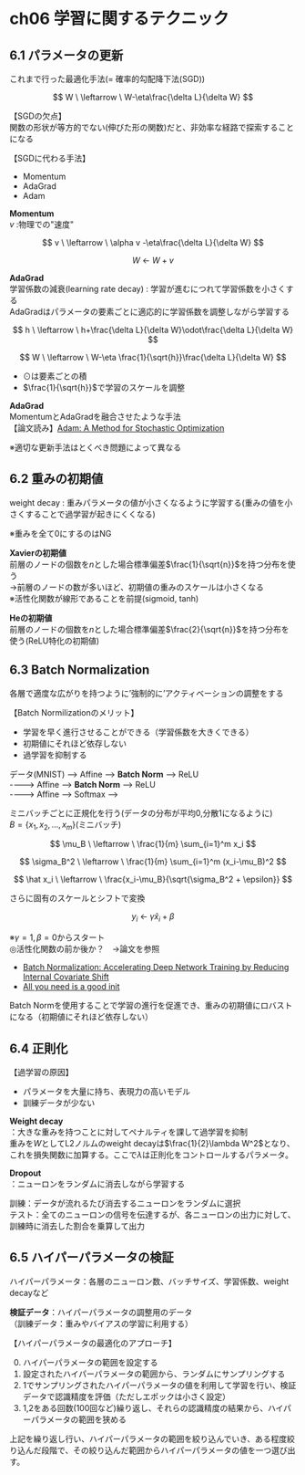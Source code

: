 # ch06 学習に関するテクニック

## 6.1 パラメータの更新

これまで行った最適化手法(= 確率的勾配降下法(SGD))

$$
W \ \leftarrow \ W-\eta\frac{\delta L}{\delta W}
$$

【SGDの欠点】  
関数の形状が等方的でない(伸びた形の関数)だと、非効率な経路で探索することになる  

【SGDに代わる手法】  
- Momentum
- AdaGrad
- Adam

**Momentum**  
$v$ :物理での"速度" 

$$
v \ \leftarrow \ \alpha v -\eta\frac{\delta L}{\delta W}
$$

$$
W \ \leftarrow \ W+v
$$

**AdaGrad**  
学習係数の減衰(learning rate decay) : 学習が進むにつれて学習係数を小さくする  
AdaGradはパラメータの要素ごとに適応的に学習係数を調整しながら学習する

$$
h \ \leftarrow \ h+\frac{\delta L}{\delta W}\odot\frac{\delta L}{\delta W}
$$

$$
W \ \leftarrow \ W-\eta \frac{1}{\sqrt{h}}\frac{\delta L}{\delta W}
$$

- $\odot$は要素ごとの積
- $\frac{1}{\sqrt{h}}$で学習のスケールを調整

**AdaGrad**  
MomentumとAdaGradを融合させたような手法  
【論文読み】[Adam: A Method for Stochastic Optimization](https://github.com/remihp/paper-reading/blob/main/Adam:%20A%20Method%20for%20Stochastic%20Optimization.md)  


※適切な更新手法はとくべき問題によって異なる

## 6.2 重みの初期値

weight decay : 重みパラメータの値が小さくなるように学習する(重みの値を小さくすることで過学習が起きにくくなる)  

※重みを全て0にするのはNG   

**Xavierの初期値**  
前層のノードの個数を$n$とした場合標準偏差$\frac{1}{\sqrt{n}}$を持つ分布を使う  
→前層のノードの数が多いほど、初期値の重みのスケールは小さくなる  
※活性化関数が線形であることを前提(sigmoid, tanh)

**Heの初期値**  
前層のノードの個数を$n$とした場合標準偏差$\frac{2}{\sqrt{n}}$を持つ分布を使う(ReLU特化の初期値)  

## 6.3 Batch Normalization
各層で適度な広がりを持つように’強制的に’アクティベーションの調整をする

【Batch Normilizationのメリット】  
- 学習を早く進行させることができる（学習係数を大きくできる）
- 初期値にそれほど依存しない
- 過学習を抑制する

データ(MNIST) --> Affine --> **Batch Norm** --> ReLU   
----> Affine --> **Batch Norm** --> ReLU   
----> Affine --> Softmax -->  

ミニバッチごとに正規化を行う(データの分布が平均0,分散1になるように)  
$B=\{ x_1,x_2, \ldots, x_m \}$(ミニバッチ)

$$
\mu_B \ \leftarrow \  \frac{1}{m} \sum_{i=1}^m x_i
$$

$$
\sigma_B^2 \  \leftarrow \  \frac{1}{m} \sum_{i=1}^m (x_i-\mu_B)^2
$$

$$
\hat x_i \  \leftarrow \ \frac{x_i-\mu_B}{\sqrt{\sigma_B^2 + \epsilon}}
$$

さらに固有のスケールとシフトで変換

$$
y_i \  \leftarrow \ \gamma\hat x_i + \beta
$$

※$\gamma=1,\beta=0$からスタート   
◎活性化関数の前か後か？　→論文を参照
- [Batch Normalization: Accelerating Deep Network Training by Reducing Internal Covariate Shift](https://arxiv.org/abs/1502.03167)
- [All you need is a good init](https://arxiv.org/abs/1511.06422)

Batch Normを使用することで学習の進行を促進でき、重みの初期値にロバストになる（初期値にそれほど依存しない）

## 6.4 正則化

【過学習の原因】
- パラメータを大量に持ち、表現力の高いモデル
- 訓練データが少ない

**Weight decay**  
：大きな重みを持つことに対してペナルティを課して過学習を抑制  
重みを$W$としてL2ノルムのweight decayは$\frac{1}{2}\lambda W^2$となり、これを損失関数に加算する。ここで$\lambda$は正則化をコントロールするパラメータ。  

**Dropout**  
：ニューロンをランダムに消去しながら学習する  

訓練：データが流れるたび消去するニューロンをランダムに選択  
テスト：全てのニューロンの信号を伝達するが、各ニューロンの出力に対して、訓練時に消去した割合を乗算して出力

## 6.5 ハイパーパラメータの検証

ハイパーパラメータ：各層のニューロン数、バッチサイズ、学習係数、weight decayなど   

**検証データ**：ハイパーパラメータの調整用のデータ  
（訓練データ：重みやバイアスの学習に利用する）

【ハイパーパラメータの最適化のアプローチ】  

0. ハイパーパラメータの範囲を設定する
1. 設定されたハイパーパラメータの範囲から、ランダムにサンプリングする
2. 1でサンプリングされたハイパーパラメータの値を利用して学習を行い、検証データで認識精度を評価（ただしエポックは小さく設定）
3. 1,2をある回数(100回など)繰り返し、それらの認識精度の結果から、ハイパーパラメータの範囲を狭める

上記を繰り返し行い、ハイパーパラメータの範囲を絞り込んでいき、ある程度絞り込んだ段階で、その絞り込んだ範囲からハイパーパラメータの値を一つ選び出す。
